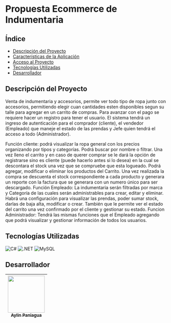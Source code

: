 # Propuesta Ecommerce de Indumentaria

## Índice
- [Descripción del Proyecto](#descripción-del-proyecto)
- [Características de la Aplicación](#características-de-la-aplicación)
- [Acceso al Proyecto](#acceso-al-proyecto)
- [Tecnologías Utilizadas](#tecnologías-utilizadas)
- [Desarrollador](#desarrollador)

## Descripción del Proyecto
Venta de indumentaria y accesorios, permite ver todo tipo de ropa junto con accesorios, permitiendo elegir cuan cantidades esten disponibles segun su talle para agregar en un carrito de compras. Para avanzar con el pago se requiere hacer un registro para tener el usuario. 
El sistema tendrá un ingreso de autenticación para el comprador (cliente), el vendedor (Empleado) que maneje el estado de las prendas y Jefe quien tendrá el acceso a todo (Administrador).

Función cliente: podrá visualizar la ropa general con los precios organizando por tipos y categorías. Podrá buscar por nombre o filtrar. 
Una vez lleno el carrito y en caso de querer comprar se le dará la opción de registrarse sino es cliente (puede hacerlo antes si lo desea) en la cual se descontara el stock una vez que se compruebe que esta logueado. Podrá agregar, modificar o eliminar los productos del Carrito.
Una vez realizada la compra se descuenta el stock correspondiente a cada producto y generara un reporte con la factura que se generara con un numero único para ser descargado. 
Función Empleado: La indumentaria serán filtradas por marca y Categoría de las cuales serán administrables para crear, editar y eliminar. Habrá una configuración para visualizar las prendas, poder sumar stock, darlas de baja alta, modificar o crear. También que le permite ver el estado del carrito una vez confirmado por el cliente y gestionar su estado.
Funcion Administrador: Tendrá las mismas funciones que el Empleado agregando que podrá visualizar y gestionar información de todos los usuarios.

## Tecnologías Utilizadas
![C#](https://img.shields.io/badge/C%23-239120?style=for-the-badge&logo=c-sharp&logoColor=white)
![.NET](https://img.shields.io/badge/.NET-512BD4?style=for-the-badge&logo=dotnet&logoColor=white)
![MySQL](https://img.shields.io/badge/MySQL-4479A1?style=for-the-badge&logo=mysql&logoColor=white)
## Desarrollador

| [<img src="https://avatars.githubusercontent.com/u/99457869?v=4" width=115]><br><sub>Aylin Paniagua</sub>](https://github.com/aylindaiana) |
| :---: |
